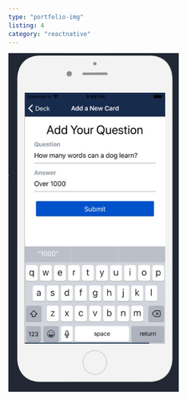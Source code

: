 ```yaml
---
type: "portfolio-img"
listing: 4
category: "reactnative"
---
```


![React Native Flashcards](reactnative4.png)
